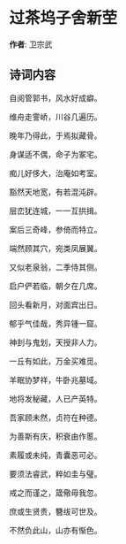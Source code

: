 # 过茶坞子舍新茔

**作者**: 卫宗武

## 诗词内容

自阅管郭书，风水好成癖。

维舟走霅峤，川谷几遍历。

晚年乃得此，于焉拟藏骨。

身谋适不偶，命子为冢宅。

痴儿好侈大，治庵如考室。

豁然天地宽，有若混沌辟。

层峦犹连城，一一互拱揖。

案后三奇峰，参倚而特立。

端然顾其穴，宛类凤展翼。

又似老泉翁，二季侍其侧。

启户俨若临，朝夕在几席。

回头看新月，对面宾出日。

郁乎气佳哉，秀异锺一窟。

神刲与鬼划，天授非人力。

一丘有如此，万金买难觅。

羊眠协梦祥，牛卧兆墓域。

地将发秘藏，人已产英特。

吾家顾未然，贞符在种德。

为善斯有庆，积衰由作慝。

素履或未纯，青囊恶可必。

要须法睿武，粹如圭与璧。

戒之而谨之，箴儆毋我忽。

庶或生贤贵，簪绂可世及。

不然负此山，山亦有惭色。


